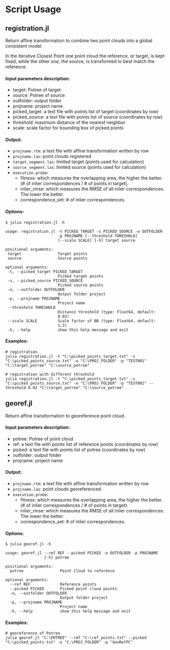 # Script Usage

## registration.jl

Return affine transformation to combine two point clouds into a global consistent model.

In the Iterative Closest Point one point cloud the reference, or target, is kept fixed,
while the other one, the source, is transformed to best match the reference.

#### Input parameters description:
 - target: Potree of target
 - source: Potree of source
 - outfolder: output folder
 - projname: project name
 - picked_target: a text file with points list of target (coordinates by row)
 - picked_source: a text file with points list of source (coordinates by row)
 - threshold: maximum distance of the nearest neighbor
 - scale: scale factor for bounding box of picked points  

#### Output:
  - `projname.rtm`: a text file with affine transformation written by row
  - `projname.las`: point clouds registered
  - `target_segment.las`: limited target (points used for calculation)
  - `source_segment.las`: limited source (points used for calculation)
  - `execution.probe`:
      - fitness: which measures the overlapping area, the higher the better. (# of inlier correspondences / # of points in target).
      - inlier_rmse: which measures the RMSE of all inlier correspondences. The lower the better.
      - correspondence_set: # of inlier correspondences.

#### Options:
```
$ julia registration.jl -h

usage: registration.jl -t PICKED_TARGET -s PICKED_SOURCE -o OUTFOLDER
                       -p PROJNAME [--threshold THRESHOLD]
                       [--scale SCALE] [-h] target source

positional arguments:
 target                Target points
 source                Source points

optional arguments:
 -t, --picked_target PICKED_TARGET
                       Picked target points
 -s, --picked_source PICKED_SOURCE
                       Picked source points
 -o, --outfolder OUTFOLDER
                       Output folder project
 -p, --projname PROJNAME
                       Project name
 --threshold THRESHOLD
                       Distance threshold (type: Float64, default:
                       0.03)
 --scale SCALE         Scale factor of BB (type: Float64, default:
                       1.3)
 -h, --help            show this help message and exit
```

#### Examples:

    # registration
    julia registration.jl -t "C:\picked_points_target.txt" -s "C:\picked_points_source.txt" -o "C:\PROJ_FOLDER" -p "TEST001" "C:\target_potree" "C:\source_potree"

    # registration with different threshold
    julia registration.jl -t "C:\picked_points_target.txt" -s "C:\picked_points_source.txt" -o "C:\PROJ_FOLDER" -p "TEST001" --threshold 0.02 "C:\target_potree" "C:\source_potree"


## georef.jl

Return affine transformation to georeference point cloud.

#### Input parameters description:
 - potree: Potree of point cloud
 - ref: a text file with points list of reference points (coordinates by row)
 - picked: a text file with points list of potree (coordinates by row)
 - outfolder: output folder
 - projname: project name

#### Output:
  - `projname.rtm`: a text file with affine transformation written by row
  - `projname.las`: point clouds georeferenced
  - `execution.probe`:
      - fitness: which measures the overlapping area, the higher the better. (# of inlier correspondences / # of points in target).
      - inlier_rmse: which measures the RMSE of all inlier correspondences. The lower the better.
      - correspondence_set: # of inlier correspondences.

#### Options:
```
$ julia georef.jl -h

usage: georef.jl --ref REF --picked PICKED -o OUTFOLDER -p PROJNAME
                 [-h] potree

positional arguments:
  potree                Point Cloud to reference

optional arguments:
  --ref REF             Reference points
  --picked PICKED       Picked point cloud points
  -o, --outfolder OUTFOLDER
                        Output folder project
  -p, --projname PROJNAME
                        Project name
  -h, --help            show this help message and exit
```

#### Examples:

    # georeference of Potree
    julia georef.jl "C:\POTREE" --ref "C:\ref_points.txt" --picked "C:\picked_points.txt" -o "C:\PROJ_FOLDER" -p "GeoRefPC"
